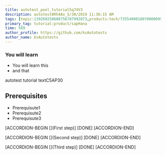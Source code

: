 ```yaml
---
title: autotest_pool_tutorial5q74V3
description: autotest8Rh4Ao_5/30/2019 11:36:15 AM
tags: [topic:139269250608756787992873,products:tech/73554900100700000996,tutorial:experience/advanced]
primary_tag: tutorial:product/sapHana
time: 569
author_profile: https://github.com/ksAutotests
author_name: ksAutotests
---
```

### You will learn
- You will learn this
- and that

autotest tutorial textC5AP30

## Prerequisites
- Prerequisute1
- Prerequisute2
- Prerequisute3

[ACCORDION-BEGIN [](First step)]
[DONE]
[ACCORDION-END]

[ACCORDION-BEGIN [](Second step)]
[DONE]
[ACCORDION-END]

[ACCORDION-BEGIN [](Third step)]
[DONE]
[ACCORDION-END]


